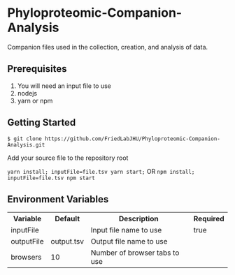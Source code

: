 # Phyloproteomic-Companion-Analysis

Companion files used in the collection, creation, and analysis of data.

## Prerequisites

1. You will need an input file to use
2. nodejs
3. yarn or npm

## Getting Started

`$ git clone https://github.com/FriedLabJHU/Phyloproteomic-Companion-Analysis.git`

Add your source file to the repository root

`yarn install; inputFile=file.tsv yarn start;` OR `npm install; inputFile=file.tsv npm start`

## Environment Variables

<table>
    <tr>
        <th>Variable</th>
        <th>Default</th>
        <th>Description</th>
        <th>Required</th>
    </tr>
    <tr>
        <td>inputFile</td>
        <td></td>
        <td>Input file name to use</td>
        <td>true</td>
    </tr>
    <tr>
        <td>outputFile</td>
        <td>output.tsv</td>
        <td>Output file name to use</td>
        <td></td>
    </tr>
    <tr>
        <td>browsers</td>
        <td>10</td>
        <td>Number of browser tabs to use</td>
        <td></td>
    </tr>
</table>
